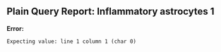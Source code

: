 ## Plain Query Report: Inflammatory astrocytes 1

**Error:**
```
Expecting value: line 1 column 1 (char 0)
```